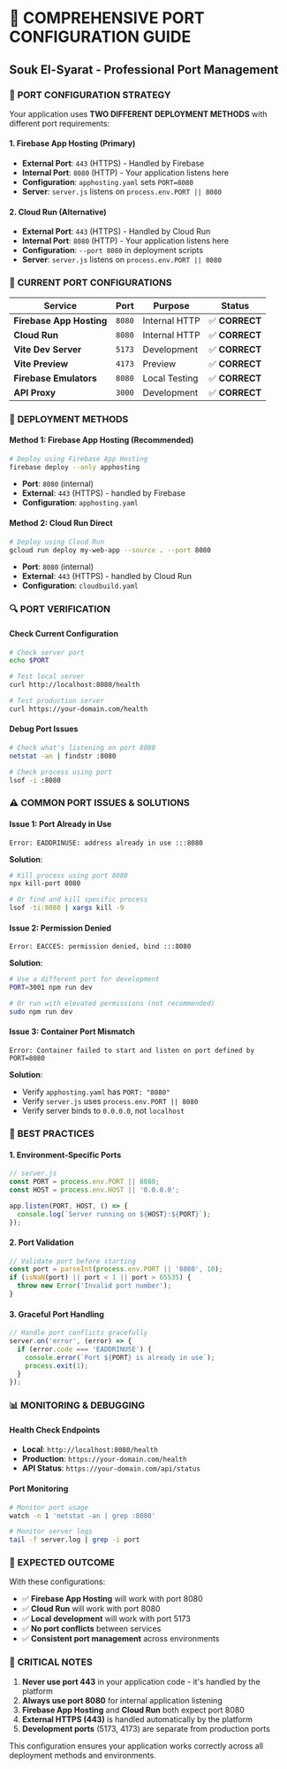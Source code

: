 # 🔌 COMPREHENSIVE PORT CONFIGURATION GUIDE
## Souk El-Syarat - Professional Port Management

### 🎯 **PORT CONFIGURATION STRATEGY**

Your application uses **TWO DIFFERENT DEPLOYMENT METHODS** with different port requirements:

#### **1. Firebase App Hosting (Primary)**
- **External Port**: `443` (HTTPS) - Handled by Firebase
- **Internal Port**: `8080` (HTTP) - Your application listens here
- **Configuration**: `apphosting.yaml` sets `PORT=8080`
- **Server**: `server.js` listens on `process.env.PORT || 8080`

#### **2. Cloud Run (Alternative)**
- **External Port**: `443` (HTTPS) - Handled by Cloud Run
- **Internal Port**: `8080` (HTTP) - Your application listens here
- **Configuration**: `--port 8080` in deployment scripts
- **Server**: `server.js` listens on `process.env.PORT || 8080`

### 🔧 **CURRENT PORT CONFIGURATIONS**

| Service | Port | Purpose | Status |
|---------|------|---------|---------|
| **Firebase App Hosting** | `8080` | Internal HTTP | ✅ **CORRECT** |
| **Cloud Run** | `8080` | Internal HTTP | ✅ **CORRECT** |
| **Vite Dev Server** | `5173` | Development | ✅ **CORRECT** |
| **Vite Preview** | `4173` | Preview | ✅ **CORRECT** |
| **Firebase Emulators** | `8080` | Local Testing | ✅ **CORRECT** |
| **API Proxy** | `3000` | Development | ✅ **CORRECT** |

### 🚀 **DEPLOYMENT METHODS**

#### **Method 1: Firebase App Hosting (Recommended)**
```bash
# Deploy using Firebase App Hosting
firebase deploy --only apphosting
```
- **Port**: `8080` (internal)
- **External**: `443` (HTTPS) - handled by Firebase
- **Configuration**: `apphosting.yaml`

#### **Method 2: Cloud Run Direct**
```bash
# Deploy using Cloud Run
gcloud run deploy my-web-app --source . --port 8080
```
- **Port**: `8080` (internal)
- **External**: `443` (HTTPS) - handled by Cloud Run
- **Configuration**: `cloudbuild.yaml`

### 🔍 **PORT VERIFICATION**

#### **Check Current Configuration**
```bash
# Check server port
echo $PORT

# Test local server
curl http://localhost:8080/health

# Test production server
curl https://your-domain.com/health
```

#### **Debug Port Issues**
```bash
# Check what's listening on port 8080
netstat -an | findstr :8080

# Check process using port
lsof -i :8080
```

### ⚠️ **COMMON PORT ISSUES & SOLUTIONS**

#### **Issue 1: Port Already in Use**
```
Error: EADDRINUSE: address already in use :::8080
```
**Solution**:
```bash
# Kill process using port 8080
npx kill-port 8080

# Or find and kill specific process
lsof -ti:8080 | xargs kill -9
```

#### **Issue 2: Permission Denied**
```
Error: EACCES: permission denied, bind :::8080
```
**Solution**:
```bash
# Use a different port for development
PORT=3001 npm run dev

# Or run with elevated permissions (not recommended)
sudo npm run dev
```

#### **Issue 3: Container Port Mismatch**
```
Error: Container failed to start and listen on port defined by PORT=8080
```
**Solution**:
- Verify `apphosting.yaml` has `PORT: "8080"`
- Verify `server.js` uses `process.env.PORT || 8080`
- Verify server binds to `0.0.0.0`, not `localhost`

### 🎯 **BEST PRACTICES**

#### **1. Environment-Specific Ports**
```javascript
// server.js
const PORT = process.env.PORT || 8080;
const HOST = process.env.HOST || '0.0.0.0';

app.listen(PORT, HOST, () => {
  console.log(`Server running on ${HOST}:${PORT}`);
});
```

#### **2. Port Validation**
```javascript
// Validate port before starting
const port = parseInt(process.env.PORT || '8080', 10);
if (isNaN(port) || port < 1 || port > 65535) {
  throw new Error('Invalid port number');
}
```

#### **3. Graceful Port Handling**
```javascript
// Handle port conflicts gracefully
server.on('error', (error) => {
  if (error.code === 'EADDRINUSE') {
    console.error(`Port ${PORT} is already in use`);
    process.exit(1);
  }
});
```

### 📊 **MONITORING & DEBUGGING**

#### **Health Check Endpoints**
- **Local**: `http://localhost:8080/health`
- **Production**: `https://your-domain.com/health`
- **API Status**: `https://your-domain.com/api/status`

#### **Port Monitoring**
```bash
# Monitor port usage
watch -n 1 'netstat -an | grep :8080'

# Monitor server logs
tail -f server.log | grep -i port
```

### 🎉 **EXPECTED OUTCOME**

With these configurations:
- ✅ **Firebase App Hosting** will work with port 8080
- ✅ **Cloud Run** will work with port 8080
- ✅ **Local development** will work with port 5173
- ✅ **No port conflicts** between services
- ✅ **Consistent port management** across environments

### 🚨 **CRITICAL NOTES**

1. **Never use port 443** in your application code - it's handled by the platform
2. **Always use port 8080** for internal application listening
3. **Firebase App Hosting** and **Cloud Run** both expect port 8080
4. **External HTTPS (443)** is handled automatically by the platform
5. **Development ports** (5173, 4173) are separate from production ports

This configuration ensures your application works correctly across all deployment methods and environments.
